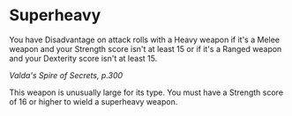 # Superheavy
You have Disadvantage on attack rolls with a Heavy weapon if it's a Melee weapon and your Strength score isn't at least 15 or if it's a Ranged weapon and your Dexterity score isn't at least 15.

*Valda's Spire of Secrets, p.300*

This weapon is unusually large for its type. You must have a Strength score of 16 or higher to wield a superheavy weapon.